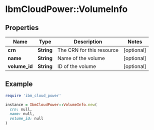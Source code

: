 # IbmCloudPower::VolumeInfo

## Properties

| Name | Type | Description | Notes |
| ---- | ---- | ----------- | ----- |
| **crn** | **String** | The CRN for this resource | [optional] |
| **name** | **String** | Name of the volume | [optional] |
| **volume_id** | **String** | ID of the volume | [optional] |

## Example

```ruby
require 'ibm_cloud_power'

instance = IbmCloudPower::VolumeInfo.new(
  crn: null,
  name: null,
  volume_id: null
)
```

